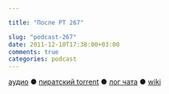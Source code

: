 ```yaml
---

title: "После РТ 267"

slug: "podcast-267"
date: 2011-12-10T17:38:00+03:00
comments: true
categories: podcast
---
```

[аудио](http://cdn.radio-t.com/rt267post.mp3) ● [пиратский torrent](http://pirates.radio-t.com/torrents/rt267post.mp3.torrent) ● [лог чата](http://chat.radio-t.com/logs/radio-t-267.html) ● [wiki](http://wiki.radio-t.com/%D0%9F%D0%BE%D1%81%D0%BB%D0%B5_%D0%A0%D0%A2_267)<audio src="http://cdn.radio-t.com/rt267post.mp3" preload="none">
